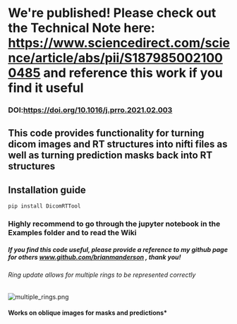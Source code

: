 # We're published! Please check out the Technical Note here: https://www.sciencedirect.com/science/article/abs/pii/S1879850021000485 and reference this work if you find it useful
### DOI:https://doi.org/10.1016/j.prro.2021.02.003

## This code provides functionality for turning dicom images and RT structures into nifti files as well as turning prediction masks back into RT structures
## Installation guide
    pip install DicomRTTool
### Highly recommend to go through the jupyter notebook in the Examples folder and to read the Wiki

##### If you find this code useful, please provide a reference to my github page for others www.github.com/brianmanderson , thank you!

###### Ring update allows for multiple rings to be represented correctly

![multiple_rings.png](./Images/multiple_rings.png)


#### Works on oblique images for masks and predictions*
